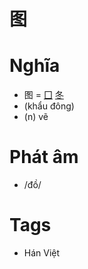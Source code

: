 # 图

# Nghĩa
* 图 = [囗](囗.md) [冬](冬.md)
* (khẩu đông)
* (n) vẽ

# Phát âm
* /đồ/

# Tags
* Hán Việt

<script>window.HANZI_FIELD='图';</script>

